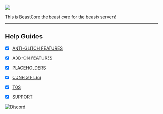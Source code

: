 ![](https://i.imgur.com/51yZkCD.png)

This is BeastCore the beast core for the beasts servers!

***


## Help Guides
- [x] [ANTI-GLITCH FEATURES](https://github.com/daniel097541/BeastCoreWiki/wiki/Anti-Glitch-features)
- [x] [ADD-ON FEATURES](https://github.com/daniel097541/BeastCoreWiki/wiki/Add-Ons)
- [x] [PLACEHOLDERS](https://github.com/daniel097541/BeastCoreWiki/wiki/Placeholders)
- [x] [CONFIG FILES](https://github.com/daniel097541/BeastCoreWiki/wiki/Config-files)
- [x] [TOS](https://github.com/daniel097541/BeastFactionsWiki/wiki/Customizable-roles)
- [x] [SUPPORT](https://github.com/daniel097541/BeastFactionsWiki/wiki/Factions-Relations)


[![Discord](https://imgur.com/MFRRBn4.png)](https://discord.gg/bFZPgaa)

